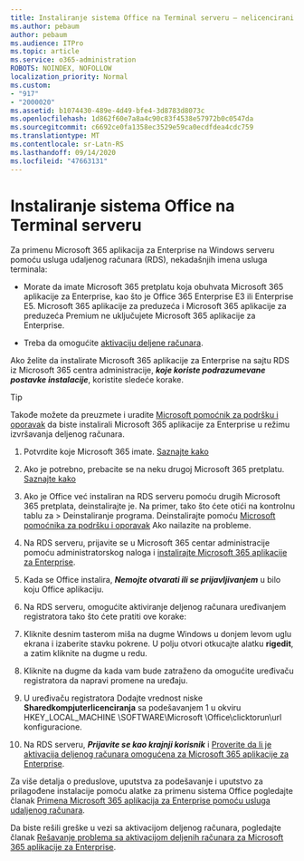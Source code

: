 ```yaml
---
title: Instaliranje sistema Office na Terminal serveru – nelicencirani
ms.author: pebaum
author: pebaum
ms.audience: ITPro
ms.topic: article
ms.service: o365-administration
ROBOTS: NOINDEX, NOFOLLOW
localization_priority: Normal
ms.custom:
- "917"
- "2000020"
ms.assetid: b1074430-489e-4d49-bfe4-3d8783d8073c
ms.openlocfilehash: 1d862f60e7a8a4c90c83f4538e57972b0c0547da
ms.sourcegitcommit: c6692ce0fa1358ec3529e59ca0ecdfdea4cdc759
ms.translationtype: MT
ms.contentlocale: sr-Latn-RS
ms.lasthandoff: 09/14/2020
ms.locfileid: "47663131"
---
```

# <a name="installing-office-on-a-terminal-server"></a>Instaliranje sistema Office na Terminal serveru

Za primenu Microsoft 365 aplikacija za Enterprise na Windows serveru pomoću usluga udaljenog računara (RDS), nekadašnjih imena usluga terminala:
  
- Morate da imate Microsoft 365 pretplatu koja obuhvata Microsoft 365 aplikacije za Enterprise, kao što je Office 365 Enterprise E3 ili Enterprise E5. Microsoft 365 aplikacije za preduzeća i Microsoft 365 aplikacije za preduzeća Premium ne uključujete Microsoft 365 aplikacije za Enterprise.

- Treba da omogućite [aktivaciju deljene računara](https://docs.microsoft.com/DeployOffice/overview-shared-computer-activation).

Ako želite da instalirate Microsoft 365 aplikacije za Enterprise na sajtu RDS iz Microsoft 365 centra administracije, ***koje koriste podrazumevane postavke instalacije***, koristite sledeće korake.

> [!TIP]
> Takođe možete da preuzmete i uradite [Microsoft pomoćnik za podršku i oporavak](https://aka.ms/SaRA_OfficeSCA_M365Portal) da biste instalirali Microsoft 365 aplikacije za Enterprise u režimu izvršavanja deljenog računara.
  
1. Potvrdite koje Microsoft 365 imate. [Saznajte kako](https://docs.microsoft.com/microsoft-365/admin/admin-overview/what-subscription-do-i-have)

2. Ako je potrebno, prebacite se na neku drugoj Microsoft 365 pretplatu. [Saznajte kako](https://docs.microsoft.com/microsoft-365/commerce/subscriptions/switch-to-a-different-plan)

3. Ako je Office već instaliran na RDS serveru pomoću drugih Microsoft 365 pretplata, deinstalirajte je. Na primer, tako što ćete otići na kontrolnu tablu za \> Deinstaliranje programa. Deinstalirajte pomoću [Microsoft pomoćnika za podršku i oporavak](https://aka.ms/SARA-OfficeUninstall-Alchemy) Ako nailazite na probleme.

4. Na RDS serveru, prijavite se u Microsoft 365 centar administracije pomoću administratorskog naloga i [instalirajte Microsoft 365 aplikacije za Enterprise](https://portal.office.com/OLS/MySoftware.aspx).

5. Kada se Office instalira, ***Nemojte otvarati ili se prijavljivanjem*** u bilo koju Office aplikaciju.

6. Na RDS serveru, omogućite aktiviranje deljenog računara uređivanjem registratora tako što ćete pratiti ove korake:

1. Kliknite desnim tasterom miša na dugme Windows u donjem levom uglu ekrana i izaberite stavku pokrene. U polju otvori otkucajte alatku **rigedit**, a zatim kliknite na dugme u redu.

2. Kliknite na dugme da kada vam bude zatraženo da omogućite uređivaču registratora da napravi promene na uređaju.

3. U uređivaču registratora Dodajte vrednost niske **Sharedkompjuterlicenciranja** sa podešavanjem 1 u okviru HKEY_LOCAL_MACHINE \SOFTWARE\Microsoft \Office\clicktorun\url konfiguracione.

7. Na RDS serveru, ***Prijavite se kao krajnji korisnik*** i [Proverite da li je aktivacija deljenog računara omogućena za Microsoft 365 aplikacije za Enterprise](https://docs.microsoft.com/DeployOffice/troubleshoot-shared-computer-activation#verify-that-activation-for-microsoft-365-apps-succeeded).

Za više detalja o preduslove, uputstva za podešavanje i uputstvo za prilagođene instalacije pomoću alatke za primenu sistema Office pogledajte članak [Primena Microsoft 365 aplikacija za Enterprise pomoću usluga udaljenog računara](https://docs.microsoft.com/DeployOffice/deploy-microsoft-365-apps-remote-desktop-services).
  
Da biste rešili greške u vezi sa aktivacijom deljenog računara, pogledajte članak [Rešavanje problema sa aktivacijom deljenih računara za Microsoft 365 aplikacije za Enterprise](https://docs.microsoft.com/DeployOffice/troubleshoot-shared-computer-activation).
  